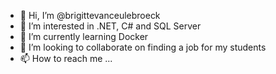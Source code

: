 - 👋 Hi, I’m @brigittevanceulebroeck
- 👀 I’m interested in .NET, C# and SQL Server
- 🌱 I’m currently learning Docker
- 💞️ I’m looking to collaborate on finding a job for my students
- 📫 How to reach me ...

<!---
brigittevanceulebroeck/brigittevanceulebroeck is a ✨ special ✨ repository because its `README.md` (this file) appears on your GitHub profile.
You can click the Preview link to take a look at your changes.
--->
